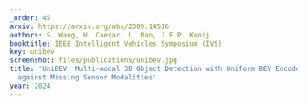 ```yaml
---
_order: 45
arxiv: https://arxiv.org/abs/2309.14516
authors: S. Wang, H. Caesar, L. Nan, J.F.P. Kooij
booktitle: IEEE Intelligent Vehicles Symposium (IVS)
key: unibev
screenshot: files/publications/unibev.jpg
title: 'UniBEV: Multi-modal 3D Object Detection with Uniform BEV Encoders for Robustness
  against Missing Sensor Modalities'
year: 2024
---
```


